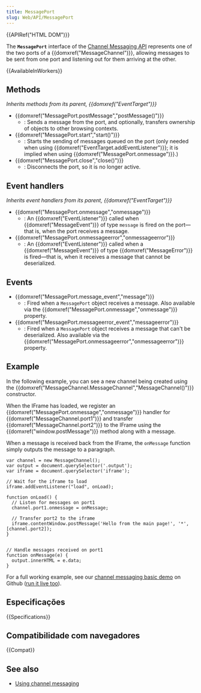 ```yaml
---
title: MessagePort
slug: Web/API/MessagePort
---
```


{{APIRef("HTML DOM")}}

The **`MessagePort`** interface of the [Channel Messaging API](/pt-BR/docs/Web/API/Channel_Messaging_API) represents one of the two ports of a {{domxref("MessageChannel")}}, allowing messages to be sent from one port and listening out for them arriving at the other.

{{AvailableInWorkers}}

## Methods

_Inherits methods from its parent, {{domxref("EventTarget")}}_

- {{domxref("MessagePort.postMessage","postMessage()")}}
  - : Sends a message from the port, and optionally, transfers ownership of objects to other browsing contexts.
- {{domxref("MessagePort.start","start()")}}
  - : Starts the sending of messages queued on the port (only needed when using {{domxref("EventTarget.addEventListener")}}; it is implied when using {{domxref("MessagePort.onmessage")}}.)
- {{domxref("MessagePort.close","close()")}}
  - : Disconnects the port, so it is no longer active.

## Event handlers

_Inherits event handlers from its parent, {{domxref("EventTarget")}}_

- {{domxref("MessagePort.onmessage","onmessage")}}
  - : An {{domxref("EventListener")}} called when {{domxref("MessageEvent")}} of type `message` is fired on the port—that is, when the port receives a message.
- {{domxref("MessagePort.onmessageerror","onmessageerror")}}
  - : An {{domxref("EventListener")}} called when a {{domxref("MessageEvent")}} of type {{domxref("MessageError")}} is fired—that is, when it receives a message that cannot be deserialized.

## Events

- {{domxref("MessagePort.message_event","message")}}
  - : Fired when a `MessagePort` object receives a message.
    Also available via the {{domxref("MessagePort.onmessage","onmessage")}} property.
- {{domxref("MessagePort.messageerror_event","messageerror")}}
  - : Fired when a `MessagePort` object receives a message that can't be deserialized.
    Also available via the {{domxref("MessagePort.onmessageerror","onmessageerror")}} property.

## Example

In the following example, you can see a new channel being created using the {{domxref("MessageChannel.MessageChannel","MessageChannel()")}} constructor.

When the IFrame has loaded, we register an {{domxref("MessagePort.onmessage","onmessage")}} handler for {{domxref("MessageChannel.port1")}} and transfer {{domxref("MessageChannel.port2")}} to the IFrame using the {{domxref("window.postMessage")}} method along with a message.

When a message is received back from the IFrame, the `onMessage` function simply outputs the message to a paragraph.

```
var channel = new MessageChannel();
var output = document.querySelector('.output');
var iframe = document.querySelector('iframe');

// Wait for the iframe to load
iframe.addEventListener("load", onLoad);

function onLoad() {
  // Listen for messages on port1
  channel.port1.onmessage = onMessage;

  // Transfer port2 to the iframe
  iframe.contentWindow.postMessage('Hello from the main page!', '*', [channel.port2]);
}


// Handle messages received on port1
function onMessage(e) {
  output.innerHTML = e.data;
}
```

For a full working example, see our [channel messaging basic demo](https://github.com/mdn/dom-examples/tree/master/channel-messaging-basic) on Github ([run it live too](https://mdn.github.io/dom-examples/channel-messaging-basic/)).

## Especificações

{{Specifications}}

## Compatibilidade com navegadores

{{Compat}}

## See also

- [Using channel messaging](/pt-BR/docs/Web/API/Channel_Messaging_API/Using_channel_messaging)
